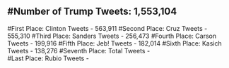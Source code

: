 #Number of Trump Tweets: 1,553,104
---
#First Place: Clinton Tweets - 563,911
#Second Place: Cruz Tweets - 555,310
#Third Place: Sanders Tweets - 256,473
#Fourth Place: Carson Tweets - 199,916
#Fifth Place: Jeb! Tweets - 182,014
#Sixth Place: Kasich Tweets - 138,276
#Seventh Place: Total Tweets -  
#Last Place: Rubio Tweets - 
